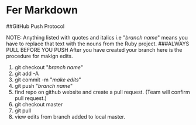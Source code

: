 # Fer Markdown
##GitHub Push Protocol

NOTE: Anything listed with quotes and italics i.e "*branch name*" means you have to replace that text with the nouns from the Ruby project. 
###ALWAYS PULL BEFORE YOU PUSH 
After you have created your branch here is the procedure for makign edits.  

1. git checkout "*branch name*"
2. git add -A
3. git commit -m "*make edits*"
4. git push "*branch name*"
5. find repo on github website and create a pull request. (Team will confirm pull request.)
6. git checkout master 
7. git pull 
8. view edits from branch added to local master. 
